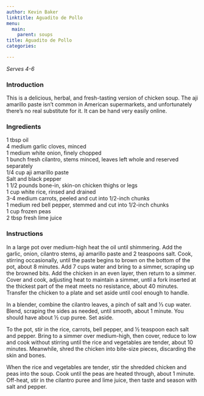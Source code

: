 ```yaml
---
author: Kevin Baker
linktitle: Aguadito de Pollo
menu:
  main:
    parent: soups
title: Aguadito de Pollo
categories:

---
```

*Serves 4-6*

### Introduction

This is a delicious, herbal, and fresh-tasting version of chicken soup. The aji amarillo paste isn’t common in American supermarkets, and unfortunately there’s no real substitute for it. It can be hand very easily online.

### Ingredients

<div class="ingredient-list">

1 tbsp oil  
4 medium garlic cloves, minced  
1 medium white onion, finely chopped  
1 bunch fresh cilantro, stems minced, leaves left whole and reserved separately  
1/4 cup aji amarillo paste  
Salt and black pepper  
1 1/2 pounds bone-in, skin-on chicken thighs or legs  
1 cup white rice, rinsed and drained  
3-4 medium carrots, peeled and cut into 1/2-inch chunks  
1 medium red bell pepper, stemmed and cut into 1/2-inch chunks  
1 cup frozen peas  
2 tbsp fresh lime juice  

</div>

### Instructions

In a large pot over medium-high heat the oil until shimmering. Add the garlic, onion, cilantro stems, aji amarillo paste and 2 teaspoons salt. Cook, stirring occasionally, until the paste begins to brown on the bottom of the pot, about 8 minutes. Add 7 cups water and bring to a simmer, scraping up the browned bits. Add the chicken in an even layer, then return to a simmer. Cover and cook, adjusting heat to maintain a simmer, until a fork inserted at the thickest part of the meat meets no resistance, about 40 minutes. Transfer the chicken to a plate and set aside until cool enough to handle.

In a blender, combine the cilantro leaves, a pinch of salt and ⅓ cup water. Blend, scraping the sides as needed, until smooth, about 1 minute. You should have about ½ cup puree. Set aside.

To the pot, stir in the rice, carrots, bell pepper, and ½ teaspoon each salt and pepper. Bring to a simmer over medium-high, then cover, reduce to low and cook without stirring until the rice and vegetables are tender, about 10 minutes. Meanwhile, shred the chicken into bite-size pieces, discarding the skin and bones.

When the rice and vegetables are tender, stir the shredded chicken and peas into the soup. Cook until the peas are heated through, about 1 minute. Off-heat, stir in the cilantro puree and lime juice, then taste and season with salt and pepper.